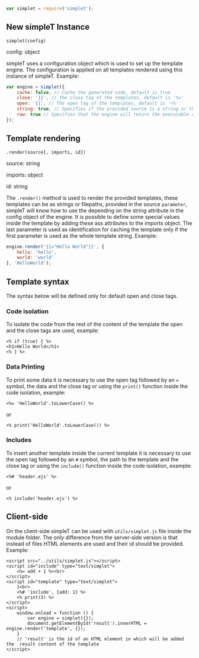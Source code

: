 ```javascript
var simplet = require('simplet');
```

## New simpleT Instance
`simplet(config)`

config: object

simpleT uses a configuration object which is used to set up the template engine. The configuration is applied on all templates rendered using this instance of simpleT. Example:
```javascript
var engine = simplet({
    cache: false, // Cache the generated code, default is true
    close: '}}', // The close tag of the templates, default is '%>'
    open: '{{', // The open tag of the templates, default is '<%'
    string: true, // Specifies if the provided source is a string or the path of a file, default is false (file path)
    raw: true // Specifies that the engine will return the executable content of the template, not the result, default is false
});
```

## Template rendering
`.render(source[, imports, id])`

source: string

imports: object

id: string

The `.render()` method is used to render the provided templates, these templates can be as strings or filepaths, provided in the source `parameter`, simpleT will know how to use the depending on the string attribute in the config object of the engine. It is possible to define some special values inside the template by adding these ass attributes to the imports object. The last parameter is used as identification for caching the template only if the first parameter is used as the whole template string. Example:
```javascript
engine.render('{{="Hello World"}}', {
    hello: 'hello',
    world: 'world'
}, 'HelloWorld');
```
## Template syntax
The syntax below will be defined only for default open and close tags.
### Code isolation
To isolate the code from the rest of the content of the template the open and the close tags are used, example:

	<% if (true) { %>
	<h1>Hello World</h1>
	<% } %>

### Data Printing
To print some data it is necessary to use the open tag followed by an `=` symbol, the data and the close tag or using the `print()` function inside the code isolation, example:

	<%= 'HelloWorld'.toLowerCase() %>

or

	<% print('HelloWorld'.toLowerCase()) %>

### Includes
To insert another template inside the current template it is necessary to use the open tag followed by an `#` symbol, the path to the template and the close tag or using the `include()` function inside the code isolation, example:

	<%# 'header.ejs' %>

or

	<% include('header.ejs') %>
## Client-side
On the client-side simpleT can be used with `utils/simplet.js` file inside the module folder. The only difference from the server-side version is that instead of files HTML elements are used and their id should be provided. Example:

	<script src="../utils/simplet.js"></script>
	<script id="include" type="text/simplet">
		<%= add + 1 %><br>
	</script>
	<script id="template" type="text/simplet">
		1<br>
		<%# 'include', {add: 1} %>
		<% print(3) %>
	</script>
	<script>
		window.onload = function () {
			var engine = simplet({});
			document.getElementById('result').innerHTML = engine.render('template', {});
		}
		// 'result' is the id of an HTML element in which will be added the  result content of the template
	</script>